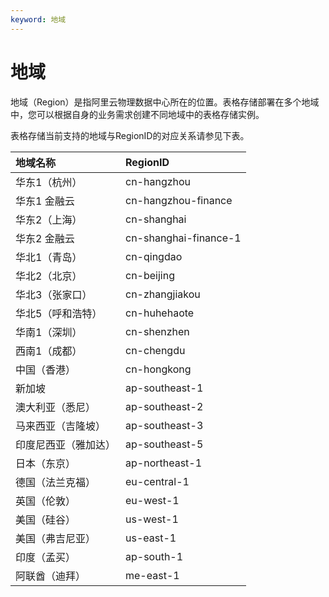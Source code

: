 ```yaml
---
keyword: 地域
---
```


# 地域

地域（Region）是指阿里云物理数据中心所在的位置。表格存储部署在多个地域中，您可以根据自身的业务需求创建不同地域中的表格存储实例。

表格存储当前支持的地域与RegionID的对应关系请参见下表。

|地域名称|RegionID|
|:---|:-------|
|华东1（杭州）|cn-hangzhou|
|华东1 金融云|cn-hangzhou-finance|
|华东2（上海）|cn-shanghai|
|华东2 金融云|cn-shanghai-finance-1|
|华北1（青岛）|cn-qingdao|
|华北2（北京）|cn-beijing|
|华北3（张家口）|cn-zhangjiakou|
|华北5（呼和浩特）|cn-huhehaote|
|华南1（深圳）|cn-shenzhen|
|西南1（成都）|cn-chengdu|
|中国（香港）|cn-hongkong|
|新加坡|ap-southeast-1|
|澳大利亚（悉尼）|ap-southeast-2|
|马来西亚（吉隆坡）|ap-southeast-3|
|印度尼西亚（雅加达）|ap-southeast-5|
|日本（东京）|ap-northeast-1|
|德国（法兰克福）|eu-central-1|
|英国（伦敦）|eu-west-1|
|美国（硅谷）|us-west-1|
|美国（弗吉尼亚）|us-east-1|
|印度（孟买）|ap-south-1|
|阿联酋（迪拜）|me-east-1|

